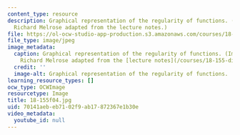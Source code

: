 ```yaml
---
content_type: resource
description: Graphical representation of the regularity of functions. (Image by Prof.
  Richard Melrose adapted from the lecture notes.)
file: https://ol-ocw-studio-app-production.s3.amazonaws.com/courses/18-155-differential-analysis-fall-2004/70141aebeb7102f9ab17872367e1b30e_18-155f04.jpg
file_type: image/jpeg
image_metadata:
  caption: Graphical representation of the regularity of functions. (Image by Prof.
    Richard Melrose adapted from the [lecture notes](/courses/18-155-differential-analysis-fall-2004/pages/lecture-notes).)
  credit: ''
  image-alt: Graphical representation of the regularity of functions.
learning_resource_types: []
ocw_type: OCWImage
resourcetype: Image
title: 18-155f04.jpg
uid: 70141aeb-eb71-02f9-ab17-872367e1b30e
video_metadata:
  youtube_id: null
---
```

